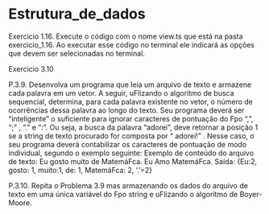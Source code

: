 # Estrutura_de_dados
 Exercicio 1.16.
Execute o código com o nome view.ts que está na pasta exercicio_1.16.
Ao executar esse código no terminal ele indicará as opções que devem ser selecionadas no terminal.



Exercicio 3.10

P.3.9. Desenvolva um programa que leia um arquivo de texto e armazene cada palavra em um 
vetor. A seguir, uFlizando o algoritmo de busca sequencial, determina, para cada palavra 
existente no vetor, o número de ocorrências dessa palavra ao longo do texto. Seu programa 
deverá ser “inteligente” o suficiente para ignorar caracteres de pontuação do Fpo “,”, “;” , “.” e 
“:”. Ou seja, a busca da palavra “adorei”, deve retornar a posição 1 se a string de texto procurado for composta por “ adorei!” . Nesse caso, o seu programa deverá contabilizar os caracteres de 
pontuação de modo individual, segundo o exemplo seguinte: 
Exemplo de conteúdo do arquivo de texto: 
Eu gosto muito de MatemáFca. Eu Amo MatemáFca. 
Saída: {Eu:2, gosto: 1, muito:1, de: 1, MatemáFca: 2, ‘.’=2} 


P.3.10. Repita o Problema 3.9 mas armazenando os dados do arquivo de texto em uma única 
variável do Fpo string e uFlizando o algoritmo de Boyer-Moore. 
